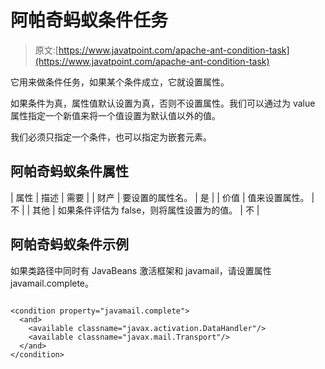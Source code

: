 # 阿帕奇蚂蚁条件任务

> 原文:[https://www.javatpoint.com/apache-ant-condition-task](https://www.javatpoint.com/apache-ant-condition-task)

它用来做条件任务，如果某个条件成立，它就设置属性。

如果条件为真，属性值默认设置为真，否则不设置属性。我们可以通过为 value 属性指定一个新值来将一个值设置为默认值以外的值。

我们必须只指定一个条件，也可以指定为嵌套元素。

## 阿帕奇蚂蚁条件属性

| 属性 | 描述 | 需要 |
| 财产 | 要设置的属性名。 | 是 |
| 价值 | 值来设置属性。 | 不 |
| 其他 | 如果条件评估为 false，则将属性设置为的值。 | 不 |

## 阿帕奇蚂蚁条件示例

如果类路径中同时有 JavaBeans 激活框架和 javamail，请设置属性 javamail.complete。

```

<condition property="javamail.complete">
  <and>
    <available classname="javax.activation.DataHandler"/>
    <available classname="javax.mail.Transport"/>
  </and>
</condition>

```